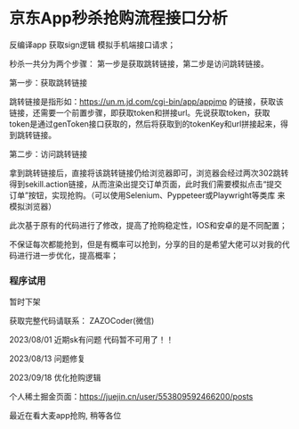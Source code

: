 # 京东App秒杀抢购流程接口分析
反编译app  获取sign逻辑  模拟手机端接口请求；

秒杀一共分为两个步骤： 第一步是获取跳转链接，第二步是访问跳转链接。

第一步：获取跳转链接

跳转链接是指形如：https://un.m.jd.com/cgi-bin/app/appjmp 的链接，获取该链接，还需要一个前置步骤，即获取token和拼接url。先说获取token，获取token是通过genToken接口获取的，然后将获取到的tokenKey和url拼接起来，得到跳转链接。

第二步：访问跳转链接

拿到跳转链接后，直接将该跳转链接仍给浏览器即可，浏览器会经过两次302跳转得到sekill.action链接，从而渲染出提交订单页面，此时我们需要模拟点击“提交订单”按钮，实现抢购。（可以使用Selenium、Pyppeteer或Playwright等类库 来模拟浏览器）


此次基于原有的代码进行了修改，提高了抢购稳定性，IOS和安卓的是不同配置；

不保证每次都能抢到，但是有概率可以抢到，分享的目的是希望大佬可以对我的代码进行进一步优化，提高概率；

### 程序试用

暂时下架


获取完整代码请联系： ZAZOCoder(微信) 

2023/08/01 近期sk有问题  代码暂不可用了！！

2023/08/13 问题修复

2023/09/18 优化抢购逻辑

个人稀土掘金页面：https://juejin.cn/user/553809592466200/posts


最近在看大麦app抢购, 稍等各位

